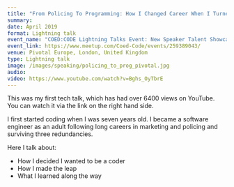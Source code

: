 ```yaml
---
title: "From Policing To Programming: How I Changed Career When I Turned 40"
summary: 
date: April 2019
format: Lightning talk
event_name: "COED:CODE Lightning Talks Event: New Speaker Talent Showcase"
event_link: https://www.meetup.com/Coed-Code/events/259389043/
venue: Pivotal Europe, London, United Kingdom
type: Lightning talk
image: /images/speaking/policing_to_prog_pivotal.jpg
audio: 
video: https://www.youtube.com/watch?v=Bghs_OyTbrE
---
```


This was my first tech talk, which has had over 6400 views on YouTube.  You can watch it via the link on the right hand side.

I first started coding when I was seven years old.  I became a software engineer as an adult following long careers in marketing and policing and surviving three redundancies.

Here I talk about:

* How I decided I wanted to be a coder
* How I made the leap
* What I learned along the way
